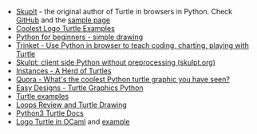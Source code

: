 * [Skuplt](https://www.skulpt.org/) - the original author of Turtle in browsers in Python. Check [GitHub](https://github.com/skulpt/skulpt) and the [sample page](http://elliotthauser.com/skulpt/using.html)
* [Coolest Logo Turtle Examples](http://chrisma.es/logoturtle/samples/)
* [Python for beginners - simple drawing](https://opentechschool.github.io/python-beginners/en/simple_drawing.html)
* [Trinket - Use Python in browser to teach coding, charting, playing with Turtle](https://trinket.io/python)
* [Skulpt: client side Python without preprocessing (skulpt.org)](https://news.ycombinator.com/item?id=15591947)
* [Instances - A Herd of Turtles](http://interactivepython.org/runestone/static/thinkcspy/PythonTurtle/InstancesAHerdofTurtles.html)
* [Quora - What's the coolest Python turtle graphic you have seen?](https://www.quora.com/Whats-the-coolest-Python-turtle-graphic-you-have-seen)
* [Easy Designs - Turtle Graphics Python](https://www.instructables.com/id/Easy-Designs-Turtle-Graphics-Python/)
* [Turtle examples](https://michael0x2a.com/blog/turtle-examples)
* [Loops Review and Turtle Drawing](http://opensask.ca/Python/MoreTurtles/LoopsReview.html)
* [Python3 Turtle Docs](https://docs.python.org/3/library/turtle.html)
* [Logo Turtle in OCaml](https://github.com/cmaes/logoturtle) and [example](http://chrisma.es/logoturtle/)
